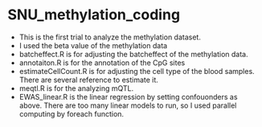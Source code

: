 # SNU_methylation_coding

* This is the first trial to analyze the methylation dataset.
* I used the beta value of the methylation data
* batcheffect.R is for adjusting the batcheffect of the methylation data. 
* annotaiton.R is for the annotation of the CpG sites
* estimateCellCount.R is for adjusting the cell type of the blood samples. There are several reference to estimate it.
* meqtl.R is for the analyzing mQTL.
* EWAS_linear.R is the linear regression by setting confouonders as above. There are too many linear models to run, so I used parallel computing by foreach function.
